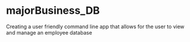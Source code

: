 # majorBusiness_DB
Creating a user friendly command line app that allows for the user to view and manage an employee database
